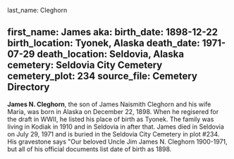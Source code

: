 last_name: Cleghorn

first_name: James
aka: 
birth_date: 1898-12-22
birth_location: Tyonek, Alaska
death_date: 1971-07-29
death_location: Seldovia, Alaska
cemetery: Seldovia City Cemetery
cemetery_plot: 234
source_file: Cemetery Directory
---

**James N. Cleghorn**, the son of James Naismith Cleghorn and his wife Maria, was born in Alaska on December 22, 1898. When he regisered for the draft in WWII, he listed his place of birth as Tyonek. The family was living in Kodiak in 1910 and in Seldovia in after that. James died in Seldovia on July 29, 1971 and is buried in the Seldovia City Cemetery in plot #234. His gravestone says "Our beloved Uncle Jim James N. Cleghorn 1900-1971, but all of his official documents list date of birth as 1898.